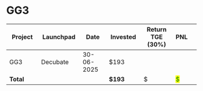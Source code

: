 # GG3



<table data-full-width="true"><thead><tr><th width="152">Project</th><th width="138">Launchpad</th><th width="132">Date</th><th width="133">Invested</th><th width="176">Return TGE (30%)</th><th>PNL</th><th></th></tr></thead><tbody><tr><td>GG3</td><td>Decubate</td><td>30-06-2025</td><td>$193</td><td></td><td></td><td></td></tr><tr><td><strong>Total</strong></td><td></td><td></td><td><strong>$193</strong></td><td>$</td><td><mark style="color:green;">$</mark></td><td></td></tr></tbody></table>
